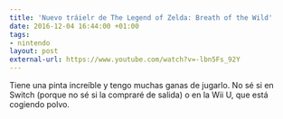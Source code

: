 ```yaml
---
title: 'Nuevo tráielr de The Legend of Zelda: Breath of the Wild'
date: 2016-12-04 16:44:00 +01:00
tags:
- nintendo
layout: post
external-url: https://www.youtube.com/watch?v=-lbn5Fs_92Y
---
```


Tiene una pinta increíble y tengo muchas ganas de jugarlo. No sé si en Switch (porque no sé si la compraré de salida) o en la Wii U, que está cogiendo polvo.
